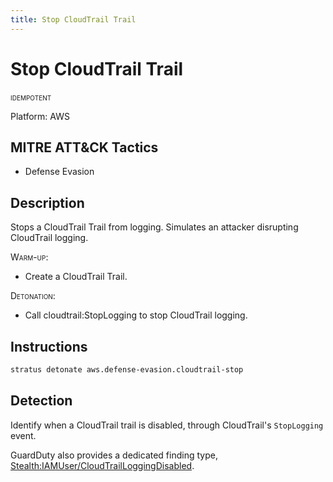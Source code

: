 ```yaml
---
title: Stop CloudTrail Trail
---
```


# Stop CloudTrail Trail


 <span class="smallcaps w3-badge w3-blue w3-round w3-text-white" title="This attack technique can be detonated multiple times">idempotent</span> 

Platform: AWS

## MITRE ATT&CK Tactics


- Defense Evasion

## Description


Stops a CloudTrail Trail from logging. Simulates an attacker disrupting CloudTrail logging.

<span style="font-variant: small-caps;">Warm-up</span>: 

- Create a CloudTrail Trail.

<span style="font-variant: small-caps;">Detonation</span>: 

- Call cloudtrail:StopLogging to stop CloudTrail logging.


## Instructions

```bash title="Detonate with Stratus Red Team"
stratus detonate aws.defense-evasion.cloudtrail-stop
```
## Detection


Identify when a CloudTrail trail is disabled, through CloudTrail's <code>StopLogging</code> event.

GuardDuty also provides a dedicated finding type, [Stealth:IAMUser/CloudTrailLoggingDisabled](https://docs.aws.amazon.com/guardduty/latest/ug/guardduty_finding-types-iam.html#stealth-iam-cloudtrailloggingdisabled).


